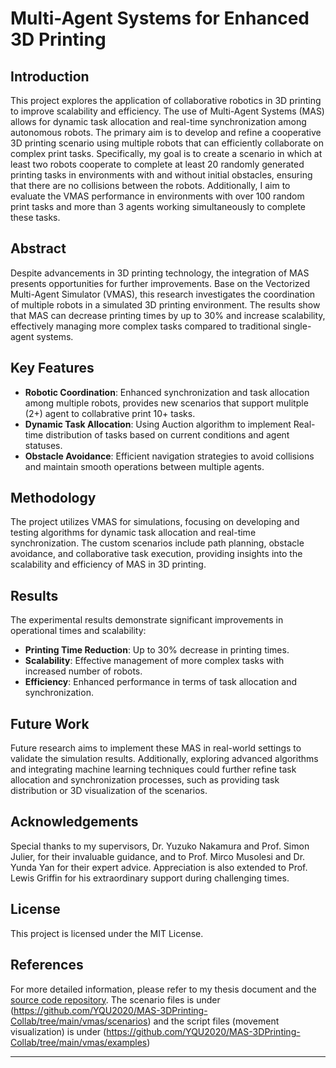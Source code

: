 # Multi-Agent Systems for Enhanced 3D Printing

## Introduction

This project explores the application of collaborative robotics in 3D printing to improve scalability and efficiency. The use of Multi-Agent Systems (MAS) allows for dynamic task allocation and real-time synchronization among autonomous robots. The primary aim is to develop and refine a cooperative 3D printing scenario using multiple robots that can efficiently collaborate on complex print tasks. Specifically, my goal is to create a scenario in which at least two robots cooperate to complete at least 20 randomly generated printing tasks in environments with and without initial obstacles, ensuring that there are no collisions between the robots. Additionally, I aim to evaluate the VMAS performance in environments with over 100 random print tasks and more than 3 agents working simultaneously to complete these tasks.

## Abstract

Despite advancements in 3D printing technology, the integration of MAS presents opportunities for further improvements. Base on the Vectorized Multi-Agent Simulator (VMAS), this research investigates the coordination of multiple robots in a simulated 3D printing environment. The results show that MAS can decrease printing times by up to 30% and increase scalability, effectively managing more complex tasks compared to traditional single-agent systems.

## Key Features

- **Robotic Coordination**: Enhanced synchronization and task allocation among multiple robots, provides new scenarios that support mulitple (2+) agent to collabrative print 10+ tasks.
- **Dynamic Task Allocation**: Using Auction algorithm to implement Real-time distribution of tasks based on current conditions and agent statuses.
- **Obstacle Avoidance**: Efficient navigation strategies to avoid collisions and maintain smooth operations between multiple agents.

## Methodology

The project utilizes VMAS for simulations, focusing on developing and testing algorithms for dynamic task allocation and real-time synchronization. The custom scenarios include path planning, obstacle avoidance, and collaborative task execution, providing insights into the scalability and efficiency of MAS in 3D printing.

## Results

The experimental results demonstrate significant improvements in operational times and scalability:
- **Printing Time Reduction**: Up to 30% decrease in printing times.
- **Scalability**: Effective management of more complex tasks with increased number of robots.
- **Efficiency**: Enhanced performance in terms of task allocation and synchronization.

## Future Work

Future research aims to implement these MAS in real-world settings to validate the simulation results. Additionally, exploring advanced algorithms and integrating machine learning techniques could further refine task allocation and synchronization processes, such as providing task distribution or 3D visualization of the scenarios.

## Acknowledgements

Special thanks to my supervisors, Dr. Yuzuko Nakamura and Prof. Simon Julier, for their invaluable guidance, and to Prof. Mirco Musolesi and Dr. Yunda Yan for their expert advice. Appreciation is also extended to Prof. Lewis Griffin for his extraordinary support during challenging times.

## License

This project is licensed under the MIT License.

## References

For more detailed information, please refer to  my thesis document and the [source code repository](https://github.com/YQU2020/MAS-3DPrinting-Collab). The scenario files is under (https://github.com/YQU2020/MAS-3DPrinting-Collab/tree/main/vmas/scenarios) and the script files (movement visualization) is under (https://github.com/YQU2020/MAS-3DPrinting-Collab/tree/main/vmas/examples)

---